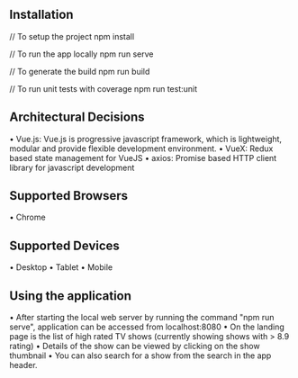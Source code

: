 ## Installation

// To setup the project 
npm install

// To run the app locally
npm run serve

// To generate the build
npm run build

// To run unit tests with coverage
npm run test:unit



## Architectural Decisions

•	Vue.js:  Vue.js is progressive javascript framework, which is lightweight, modular and provide flexible development environment.
•	VueX:  Redux based state management for VueJS
•	axios:  Promise based HTTP client library for javascript development


## Supported Browsers
• Chrome

## Supported Devices
• Desktop
• Tablet
• Mobile

## Using the application
• After starting the local web server by running the command "npm run serve", application can be accessed from localhost:8080
• On the landing page is the list of high rated TV shows (currently showing shows with > 8.9 rating)
• Details of the show can be viewed by clicking on the show thumbnail
• You can also search for a show from the search in the app header.

